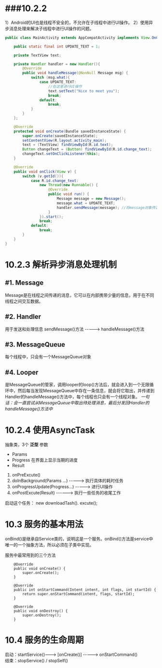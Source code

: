 ###10.2.2
============
1）Android的UI也是线程不安全的，不允许在子线程中进行UI操作。
2）使用异步消息处理来解决子线程中进行UI操作的问题。

``` java
public class MainActivity extends AppCompatActivity implements View.OnClickListener{

    public static final int UPDATE_TEXT = 1;

    private TextView text;

    private Handler handler = new Handler(){
        @Override
        public void handleMessage(@NonNull Message msg) {
            switch (msg.what){
                case UPDATE_TEXT:
                    //在这里进行UI操作
                    text.setText("Nice to meet you");
                    break;
                default:
                    break;
            }
        }
    };

    @Override
    protected void onCreate(Bundle savedInstanceState) {
        super.onCreate(savedInstanceState);
        setContentView(R.layout.activity_main);
        text = (TextView) findViewById(R.id.text);
        Button changeText = (Button) findViewById(R.id.change_text);
        changeText.setOnClickListener(this);
    }

    @Override
    public void onClick(View v) {
        switch (v.getId()){
            case R.id.change_text:
                new Thread(new Runnable() {
                    @Override
                    public void run() {
                        Message message = new Message();
                        message.what = UPDATE_TEXT;
                        handler.sendMessage(message); //将message对象传送过去
                    }
                }).start();
                break;
            default:
                break;
        }
    }
}
```

10.2.3  解析异步消息处理机制
=================
#1. Message
-----------
Message是在线程之间传递的消息，它可以在内部携带少量的信息，用于在不同线程之间交互数据。

#2. Handler
-----------
用于发送和处理信息 sendMessage()方法  ----->  handleMessage()方法

#3. MessageQueue
-----------
每个线程中，只会有一个MessageQueue对象

#4. Looper
-----------
是MessageQueue的管家，调用looper的loop()方法后，就会进入到一个无限循环中，然后每当发现MessageQueue中存在一条信息，就会将它取出，并传递到Handler的handleMessage()方法中，每个线程也只会有一个线程对象。
*一句话：会一直尝试从MessageQueue中取出待处理消息，最后分发回Handler的handleMessage()方法中*

10.2.4 使用AsyncTask
==========
抽象类，3个 **泛型** 参数
* Params
* Progress  在界面上显示当期的进度
* Result

1. onPreExcute()
2. doInBackground(Params ...)  ----->  执行具体的耗时任务
3. onProgressUpdate(Progress...)  ----->  进行UI操作
4. onPostExcute(Result)   ------>  执行一些任务的收尾工作

启动这个任务：
new downloadTash(). excute();


10.3 服务的基本用法
=====================

onBind()是继承自Service类的，说明这是一个服务。onBind()方法是service中唯一的一个抽象方法，所以必须在子类中实现。

服务中最常用到的三个方法
```
    @Override
    public void onCreate() {
        super.onCreate();
    }

    @Override
    public int onStartCommand(Intent intent, int flags, int startId) {
        return super.onStartCommand(intent, flags, startId);
    }

    @Override
    public void onDestroy() {
        super.onDestroy();
    }
```

10.4 服务的生命周期
==================
启动：startService()---> [onCreate()]  -----> onStartCommand()  
结束：stopService() / stopSelf()




















